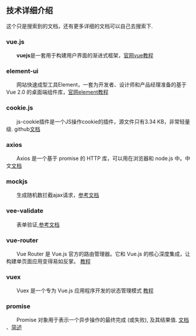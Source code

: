 ## 技术详细介绍
这个只是搜索到的文档，还有更多详细的文档可以自己去搜索下.
### vue.js  
&emsp;&emsp;**vuejs**是一套用于构建用户界面的渐进式框架，[官网vue教程](https://cn.vuejs.org/v2/guide/)  

### element-ui  
&emsp;&emsp;网站快速成型工具Element，一套为开发者、设计师和产品经理准备的基于 Vue 2.0 的桌面端组件库，[官网element教程](https://element.eleme.cn/#/zh-CN/component/installation)

### cookie.js  
&emsp;&emsp;js-cookie插件是一个JS操作cookie的插件，源文件只有3.34 KB，非常轻量级.
github[文档](https://github.com/js-cookie/js-cookie/tree/latest#readme)

### axios  
&emsp;&emsp;Axios 是一个基于 promise 的 HTTP 库，可以用在浏览器和 node.js 中。中文[文档](http://www.axios-js.com/zh-cn/docs/)

### mockjs  
&emsp;&emsp;生成随机数拦截ajax请求，[参考文档](http://mockjs.com/)

### vee-validate
&emsp;&emsp;表单验证,[参考文档](https://logaretm.github.io/vee-validate/overview.html#getting-started)

### vue-router
&emsp;&emsp;Vue Router 是 Vue.js 官方的路由管理器。它和 Vue.js 的核心深度集成，让构建单页面应用变得易如反掌。
[教程](https://router.vuejs.org/zh/)

### vuex
&emsp;&emsp;Vuex 是一个专为 Vue.js 应用程序开发的状态管理模式
[教程](https://vuex.vuejs.org/zh/)

### promise
&emsp;&emsp;Promise 对象用于表示一个异步操作的最终完成 (或失败), 及其结果值.
[文档](https://developer.mozilla.org/zh-CN/docs/Web/JavaScript/Reference/Global_Objects/Promise)
、[简述](https://www.jianshu.com/p/1b63a13c2701)
